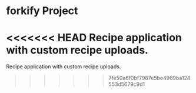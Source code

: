 # forkify Project

<<<<<<< HEAD
Recipe application with custom recipe uploads.
=======
Recipe application with custom recipe uploads.
>>>>>>> 7fe50a6f0bf7987e5be4969ba124553d5679c9d1
